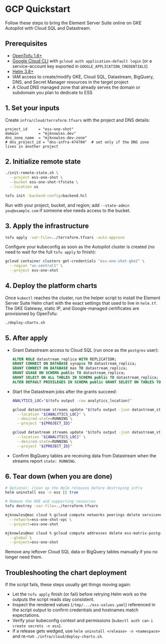 # GCP Quickstart

Follow these steps to bring the Element Server Suite online on GKE Autopilot with Cloud SQL and Datastream.

## Prerequisites

- [OpenTofu 1.6+](https://opentofu.org/)
- [Google Cloud CLI](https://cloud.google.com/sdk/docs/install) with `gcloud auth application-default login` (or a service-account key exported in `GOOGLE_APPLICATION_CREDENTIALS`)
- [Helm 3.8+](https://helm.sh/)
- IAM access to create/modify GKE, Cloud SQL, Datastream, BigQuery, DNS, and Secret Manager resources in the target project
- A Cloud DNS managed zone that already serves the domain or subdomain you plan to dedicate to ESS

## 1. Set your inputs

Create `infra/cloud/terraform.tfvars` with the project and DNS details:

```hcl
project_id     = "ess-one-shot"
domain         = "mjknowles.dev"
dns_zone_name  = "mjknowles-dev-zone"
# dns_project_id = "dns-infra-474704"  # set only if the DNS zone lives in another project
```

## 2. Initialize remote state

```bash
./init-remote-state.sh \
  --project ess-one-shot \
  --bucket ess-one-shot-tfstate \
  --location us

tofu init -backend-config=backend.hcl
```

Run with your project, bucket, and region; add `--state-admin you@example.com` if someone else needs access to the bucket.

## 3. Apply the infrastructure

```bash
tofu apply -var-file=../terraform.tfvars -auto-approve
```

Configure your kubeconfig as soon as the Autopilot cluster is created (no need to wait for the full `tofu apply` to finish):

```bash
gcloud container clusters get-credentials "ess-one-shot-gke2" \
  --region "us-central1" \
  --project ess-one-shot
```

## 4. Deploy the platform charts

Once `kubectl` reaches the cluster, run the helper script to install the Element Server Suite Helm chart with the exact settings that used to live in `helm.tf`. The GKE Gateway, static IP, and Google-managed certificates are provisioned by OpenTofu:

```bash
./deploy-charts.sh
```

## 5. After apply

- Grant Datastream access to Cloud SQL (run once as the `postgres` user):

  ```sql
  ALTER ROLE datastream_replica WITH REPLICATION;
  GRANT CONNECT ON DATABASE synapse TO datastream_replica;
  GRANT CONNECT ON DATABASE mas TO datastream_replica;
  GRANT USAGE ON SCHEMA public TO datastream_replica;
  GRANT SELECT ON ALL TABLES IN SCHEMA public TO datastream_replica;
  ALTER DEFAULT PRIVILEGES IN SCHEMA public GRANT SELECT ON TABLES TO datastream_replica;
  ```

- Start the Datastream jobs after the grants succeed:

  ```bash
  ANALYTICS_LOC="$(tofu output -raw analytics_location)"

  gcloud datastream streams update "$(tofu output -json datastream_stream_ids | jq -r '.synapse')" \
    --location "${ANALYTICS_LOC}" \
    --desired-state=RUNNING \
    --project "${PROJECT_ID}"

  gcloud datastream streams update "$(tofu output -json datastream_stream_ids | jq -r '.mas')" \
    --location "${ANALYTICS_LOC}" \
    --desired-state=RUNNING \
    --project "${PROJECT_ID}"
  ```

- Confirm BigQuery tables are receiving data from Datastream when the streams report `state: RUNNING`.

## 6. Tear down (when you are done)

```bash
# Optional: clean up the Helm releases before destroying infra
helm uninstall ess -n ess || true

# Remove the GKE and supporting resources
tofu destroy -var-file=../terraform.tfvars

mjknowles@mac cloud % gcloud compute networks peerings delete servicenetworking-googleapis-com \
  --network=ess-one-shot-vpc \
  --project=ess-one-shot

mjknowles@mac cloud % gcloud compute addresses delete ess-matrix-postgres-ps-range \
  --global \
  --project=ess-one-shot
```

Remove any leftover Cloud SQL data or BigQuery tables manually if you no longer need them.

## Troubleshooting the chart deployment

If the script fails, these steps usually get things moving again:

- Let the `tofu apply` finish (or fail) before retrying Helm work so the outputs the script reads stay consistent.
- Inspect the rendered values (`/tmp/.../ess-values.yaml`) referenced in the script output to confirm credentials and hostnames match expectations.
- Verify your kubeconfig context and permissions (`kubectl auth can-i create secrets -n ess`).
- If a release gets wedged, use `helm uninstall <release> -n <namespace>` and re-run `./infra/cloud/deploy-charts.sh`.
